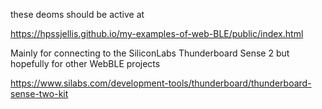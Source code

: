 these deoms should be active at

https://hpssjellis.github.io/my-examples-of-web-BLE/public/index.html


Mainly for connecting to the SiliconLabs Thunderboard Sense 2 but hopefully for other WebBLE projects

https://www.silabs.com/development-tools/thunderboard/thunderboard-sense-two-kit






